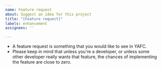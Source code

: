 ```yaml
---
name: Feature request
about: Suggest an idea for this project
title: "[Feature request]"
labels: enhancement
assignees: ''

---
```


- A feature request is something that you would like to see in YAFC. 
- Please keep in mind that unless you're a developer, or unless some other developer really wants that feature, the chances of implementing the feature are close to zero.
